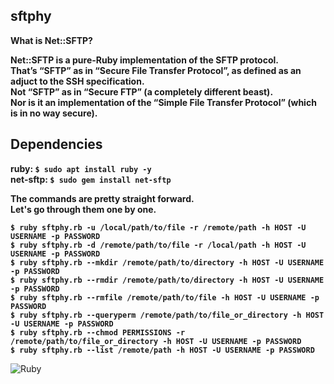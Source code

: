 ## sftphy

**What is Net::SFTP?**  

**Net::SFTP is a pure-Ruby implementation of the SFTP protocol.**  
**That’s “SFTP” as in “Secure File Transfer Protocol”, as defined as an adjuct to the SSH specification.**  
**Not “SFTP” as in “Secure FTP” (a completely different beast).**  
**Nor is it an implementation of the “Simple File Transfer Protocol” (which is in no way secure).**

## Dependencies

**ruby: `$ sudo apt install ruby -y`**  
**net-sftp: `$ sudo gem install net-sftp`**  

**The commands are pretty straight forward.**  
**Let's go through them one by one.**  

**`$ ruby sftphy.rb -u /local/path/to/file -r /remote/path -h HOST -U USERNAME -p PASSWORD`**  
**`$ ruby sftphy.rb -d /remote/path/to/file -r /local/path -h HOST -U USERNAME -p PASSWORD`**  
**`$ ruby sftphy.rb --mkdir /remote/path/to/directory -h HOST -U USERNAME -p PASSWORD`**  
**`$ ruby sftphy.rb --rmdir /remote/path/to/directory -h HOST -U USERNAME -p PASSWORD`**  
**`$ ruby sftphy.rb --rmfile /remote/path/to/file -h HOST -U USERNAME -p PASSWORD`**  
**`$ ruby sftphy.rb --queryperm /remote/path/to/file_or_directory -h HOST -U USERNAME -p PASSWORD`**  
**`$ ruby sftphy.rb --chmod PERMISSIONS -r /remote/path/to/file_or_directory -h HOST -U USERNAME -p PASSWORD`**  
**`$ ruby sftphy.rb --list /remote/path -h HOST -U USERNAME -p PASSWORD`**  

![Ruby](https://img.shields.io/badge/Ruby-CC342D?style=for-the-badge&logo=ruby&logoColor=white/)
